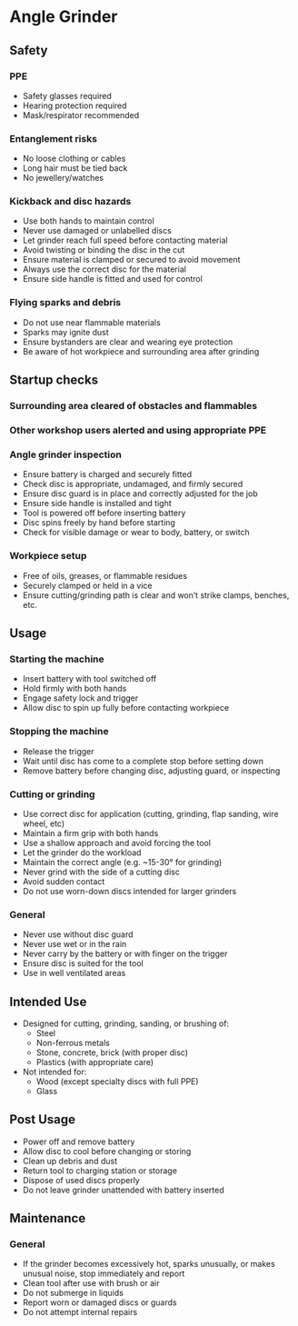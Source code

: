 # Angle Grinder

## Safety

### PPE

* Safety glasses required
* Hearing protection required
* Mask/respirator recommended

### Entanglement risks

* No loose clothing or cables
* Long hair must be tied back
* No jewellery/watches

### Kickback and disc hazards

* Use both hands to maintain control
* Never use damaged or unlabelled discs
* Let grinder reach full speed before contacting material
* Avoid twisting or binding the disc in the cut
* Ensure material is clamped or secured to avoid movement
* Always use the correct disc for the material
* Ensure side handle is fitted and used for control

### Flying sparks and debris

* Do not use near flammable materials
* Sparks may ignite dust
* Ensure bystanders are clear and wearing eye protection
* Be aware of hot workpiece and surrounding area after grinding

## Startup checks

### Surrounding area cleared of obstacles and flammables

### Other workshop users alerted and using appropriate PPE

### Angle grinder inspection

* Ensure battery is charged and securely fitted
* Check disc is appropriate, undamaged, and firmly secured
* Ensure disc guard is in place and correctly adjusted for the job
* Ensure side handle is installed and tight
* Tool is powered off before inserting battery
* Disc spins freely by hand before starting
* Check for visible damage or wear to body, battery, or switch

### Workpiece setup

* Free of oils, greases, or flammable residues
* Securely clamped or held in a vice
* Ensure cutting/grinding path is clear and won’t strike clamps, benches, etc.

## Usage

### Starting the machine

* Insert battery with tool switched off
* Hold firmly with both hands
* Engage safety lock and trigger
* Allow disc to spin up fully before contacting workpiece

### Stopping the machine

* Release the trigger
* Wait until disc has come to a complete stop before setting down
* Remove battery before changing disc, adjusting guard, or inspecting

### Cutting or grinding

* Use correct disc for application (cutting, grinding, flap sanding, wire wheel, etc)
* Maintain a firm grip with both hands
* Use a shallow approach and avoid forcing the tool
* Let the grinder do the workload
* Maintain the correct angle (e.g. ~15-30° for grinding)
* Never grind with the side of a cutting disc
* Avoid sudden contact
* Do not use worn-down discs intended for larger grinders

### General

* Never use without disc guard
* Never use wet or in the rain
* Never carry by the battery or with finger on the trigger
* Ensure disc is suited for the tool
* Use in well ventilated areas

## Intended Use

* Designed for cutting, grinding, sanding, or brushing of:
  - Steel
  - Non-ferrous metals
  - Stone, concrete, brick (with proper disc)
  - Plastics (with appropriate care)
* Not intended for:
  - Wood (except specialty discs with full PPE)
  - Glass

## Post Usage

* Power off and remove battery
* Allow disc to cool before changing or storing
* Clean up debris and dust
* Return tool to charging station or storage
* Dispose of used discs properly
* Do not leave grinder unattended with battery inserted

## Maintenance

### General

* If the grinder becomes excessively hot, sparks unusually, or makes unusual noise, stop immediately and report
* Clean tool after use with brush or air
* Do not submerge in liquids
* Report worn or damaged discs or guards
* Do not attempt internal repairs
